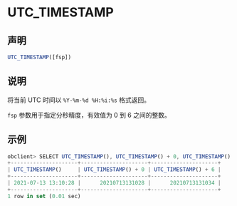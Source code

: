 UTC_TIMESTAMP
==================================



声明
-----------------------

```javascript
UTC_TIMESTAMP([fsp])
```



说明
-----------------------

将当前 UTC 时间以 `%Y-%m-%d %H:%i:%s` 格式返回。

`fsp` 参数用于指定分秒精度，有效值为 0 到 6 之间的整数。

示例
-----------------------

```javascript
obclient> SELECT UTC_TIMESTAMP(), UTC_TIMESTAMP() + 0, UTC_TIMESTAMP() + 6;
+---------------------+---------------------+---------------------+
| UTC_TIMESTAMP()     | UTC_TIMESTAMP() + 0 | UTC_TIMESTAMP() + 6 |
+---------------------+---------------------+---------------------+
| 2021-07-13 13:10:28 |      20210713131028 |      20210713131034 |
+---------------------+---------------------+---------------------+
1 row in set (0.01 sec)
```
